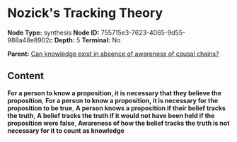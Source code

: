 # Nozick's Tracking Theory

**Node Type:** synthesis
**Node ID:** 755715e3-7623-4065-9d55-988a48e8902c
**Depth:** 5
**Terminal:** No

**Parent:** [Can knowledge exist in absence of awareness of causal chains?](can-knowledge-exist-in-absence-of-awareness-of-causal-chains-antithesis-6f56026b-0816-492f-9a79-0beb34d33f3a.md)

## Content

**For a person to know a proposition, it is necessary that they believe the proposition**, **For a person to know a proposition, it is necessary for the proposition to be true**, **A person knows a proposition if their belief tracks the truth**, **A belief tracks the truth if it would not have been held if the proposition were false**, **Awareness of how the belief tracks the truth is not necessary for it to count as knowledge**
